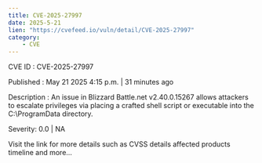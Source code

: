 ```yaml
---
title: CVE-2025-27997
date: 2025-5-21
lien: "https://cvefeed.io/vuln/detail/CVE-2025-27997"
category:
    - CVE
---
```


CVE ID : CVE-2025-27997

Published :  May 21
2025
4:15 p.m. | 31 minutes ago

Description : An issue in Blizzard Battle.net v2.40.0.15267 allows attackers to escalate privileges via placing a crafted shell script or executable into the C:\ProgramData directory.

Severity: 0.0 | NA

Visit the link for more details
such as CVSS details
affected products
timeline
and more...
